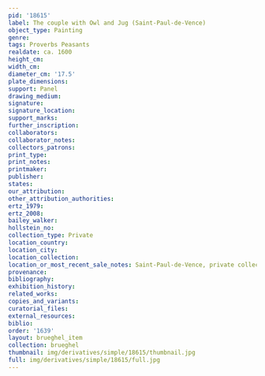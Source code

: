 ```yaml
---
pid: '18615'
label: The couple with Owl and Jug (Saint-Paul-de-Vence)
object_type: Painting
genre: 
tags: Proverbs Peasants
realdate: ca. 1600
height_cm: 
width_cm: 
diameter_cm: '17.5'
plate_dimensions: 
support: Panel
drawing_medium: 
signature: 
signature_location: 
support_marks: 
further_inscription: 
collaborators: 
collaborator_notes: 
collectors_patrons: 
print_type: 
print_notes: 
printmaker: 
publisher: 
states: 
our_attribution: 
other_attribution_authorities: 
ertz_1979: 
ertz_2008: 
bailey_walker: 
hollstein_no: 
collection_type: Private
location_country: 
location_city: 
location_collection: 
location_or_most_recent_sale_notes: Saint-Paul-de-Vence, private collection
provenance: 
bibliography: 
exhibition_history: 
related_works: 
copies_and_variants: 
curatorial_files: 
external_resources: 
biblio: 
order: '1639'
layout: brueghel_item
collection: brueghel
thumbnail: img/derivatives/simple/18615/thumbnail.jpg
full: img/derivatives/simple/18615/full.jpg
---
```


